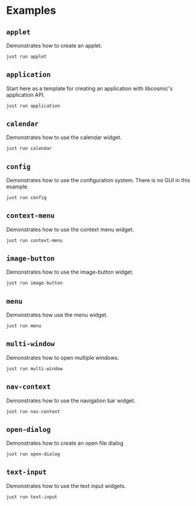 # Examples

## `applet`

Demonstrates how to create an applet.

```sh
just run applet
```

## `application`

Start here as a template for creating an application with libcosmic's application API.

```sh
just run application
```

## `calendar`

Demonstrates how to use the calendar widget.

```sh
just run calendar
```

## `config`

Demonstrates how to use the configuration system. There is no GUI in this
example.

```sh
just run config
```

## `context-menu`

Demonstrates how to use the context menu widget.

```sh
just run context-menu
```

## `image-button`

Demonstrates how to use the image-button widget.

```sh
just run image-button
```

## `menu`

Demonstrates how use the menu widget.

```sh
just run menu
```

## `multi-window`

Demonstrates how to open multiple windows.

```sh
just run multi-window
```

## `nav-context`

Demonstrates how to use the navigation bar widget.

```sh
just run nav-context
```

## `open-dialog`

Demonstrates how to create an open file dialog

```sh
just run open-dialog
```

## `text-input`

Demonstrates how to use the text input widgets.

```sh
just run text-input
```
